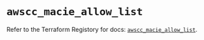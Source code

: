 # `awscc_macie_allow_list`

Refer to the Terraform Registory for docs: [`awscc_macie_allow_list`](https://registry.terraform.io/providers/hashicorp/awscc/0.70.0/docs/resources/macie_allow_list).
